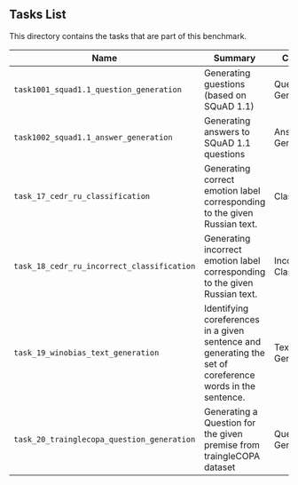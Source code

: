 ## Tasks List 

This directory contains the tasks that are part of this benchmark. 


Name | Summary | Category
---- | ----------- | --------
`task1001_squad1.1_question_generation` | Generating guestions (based on SQuAD 1.1) | Question Generation  
`task1002_squad1.1_answer_generation` | Generating answers to SQuAD 1.1 questions | Answer Generation
`task_17_cedr_ru_classification`| Generating correct emotion label corresponding to the given Russian text. | Classification
`task_18_cedr_ru_incorrect_classification` | Generating incorrect emotion label corresponding to the given Russian text. | Incorrect Classification
`task_19_winobias_text_generation` | Identifying coreferences in a given sentence and generating the set of coreference words in the sentence. | Text Generation
`task_20_trainglecopa_question_generation` | Generating a Question for the given premise from traingleCOPA dataset | Question Generation
